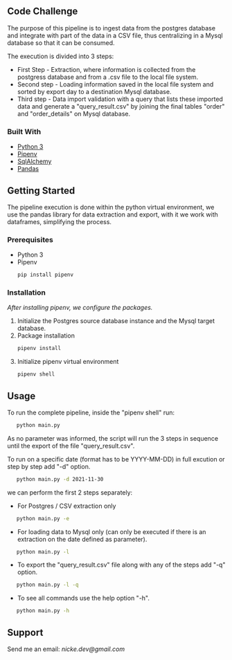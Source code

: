 ## Code Challenge

The purpose of this pipeline is to ingest data from the postgres database and integrate with part of the data in a CSV file, thus centralizing in a Mysql database so that it can be consumed.

The execution is divided into 3 steps:
* First Step - Extraction, where information is collected from the postgress database and from a .csv file to the local file system.
* Second step - Loading information saved in the local file system and sorted by export day to a destination Mysql database.
* Third step - Data import validation with a query that lists these imported data and generate a "query_result.csv" by joining the final tables "order" and "order_details" on Mysql database.





### Built With

* [Python 3](https://python.org/)
* [Pipenv](https://pipenv.pypa.io/)
* [SqlAlchemy](https://sqlalchemy.org/)
* [Pandas](https://pandas.pydata.org/)





## Getting Started

The pipeline execution is done within the python virtual environment, we use the pandas library for data extraction and export, with it we work with dataframes, simplifying the process.

### Prerequisites

* Python 3
* Pipenv
  ```sh
  pip install pipenv
  ```

### Installation

_After installing pipenv, we configure the packages._

1. Initialize the Postgres source database instance and the Mysql target database.
2. Package installation
   ```sh
   pipenv install
   ```
3. Initialize pipenv virtual environment
   ```sh
   pipenv shell
   ```




## Usage

To run the complete pipeline, inside the "pipenv shell" run:

```sh
   python main.py
```

As no parameter was informed, the script will run the 3 steps in sequence until the export of the file "query_result.csv".

To run on a specific date (format has to be YYYY-MM-DD) in full excution or step by step add "-d" option.

```sh
   python main.py -d 2021-11-30
```

we can perform the first 2 steps separately:

- For Postgres / CSV extraction only
```sh
   python main.py -e
```

- For loading data to Mysql only (can only be executed if there is an extraction on the date defined as parameter).
```sh
   python main.py -l
```

- To export the "query_result.csv" file along with any of the steps add "-q" option.
```sh
   python main.py -l -q
```

- To see all commands use the help option "-h".
```sh
   python main.py -h
```




## Support

Send me an email: _nicke.dev@gmail.com_